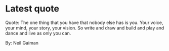 # Latest quote 

Quote: The one thing that you have that nobody else has is you. Your voice, your mind, your story, your vision. So write and draw and build and play and dance and live as only you can. 

By: Neil Gaiman